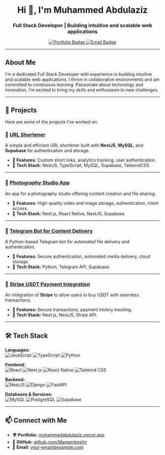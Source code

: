 <h1 align="center">Hi 👋, I'm Muhammed Abdulaziz</h1>
<h3 align="center">Full Stack Developer | Building intuitive and scalable web applications</h3>

<p align="center">
  <a href="https://muhammedabdulaziz.vercel.app/">
    <img src="https://img.shields.io/badge/Portfolio-Visit%20My%20Website-blue" alt="Portfolio Badge" />
  </a>
  <a href="mailto:your-email@example.com">
    <img src="https://img.shields.io/badge/Email-Contact%20Me-red" alt="Email Badge" />
  </a>
</p>

---

## About Me

I'm a dedicated Full Stack Developer with experience in building intuitive and scalable web applications. I thrive in collaborative environments and am committed to continuous learning. Passionate about technology and innovation, I'm excited to bring my skills and enthusiasm to new challenges.

---

## 🚀 Projects

Here are some of the projects I've worked on:

### 📌 [URL Shortener](https://github.com/Mamembeshir/url-shortener)
A simple and efficient URL shortener built with **NestJS**, **MySQL**, and **Supabase** for authentication and storage.

- 🔹 **Features:** Custom short links, analytics tracking, user authentication.
- 🔹 **Tech Stack:** NestJS, TypeScript, MySQL, Supabase, TailwindCSS.

---

### 📌 [Photography Studio App](#)
An app for a photography studio offering content creation and file sharing.

- 🔹 **Features:** High-quality video and image storage, authentication, client access.
- 🔹 **Tech Stack:** Next.js, React Native, NestJS, Supabase.

---

### 📌 [Telegram Bot for Content Delivery](#)
A Python-based Telegram bot for automated file delivery and authentication.

- 🔹 **Features:** Secure authentication, automated media delivery, cloud storage.
- 🔹 **Tech Stack:** Python, Telegram API, Supabase.

---

### 📌 [Stripe USDT Payment Integration](#)
An integration of **Stripe** to allow users to buy USDT with seamless transactions.

- 🔹 **Features:** Secure transactions, payment history tracking.
- 🔹 **Tech Stack:** Next.js, NestJS, Stripe API.

---

## 🛠 Tech Stack

**Languages:**  
![JavaScript](https://img.shields.io/badge/JavaScript-F7DF1E?style=for-the-badge&logo=javascript&logoColor=black)
![TypeScript](https://img.shields.io/badge/TypeScript-3178C6?style=for-the-badge&logo=typescript&logoColor=white)
![Python](https://img.shields.io/badge/Python-3776AB?style=for-the-badge&logo=python&logoColor=white)

**Frontend:**  
![React](https://img.shields.io/badge/React-61DAFB?style=for-the-badge&logo=react&logoColor=black)
![Next.js](https://img.shields.io/badge/Next.js-000000?style=for-the-badge&logo=nextdotjs&logoColor=white)
![React Native](https://img.shields.io/badge/React%20Native-61DAFB?style=for-the-badge&logo=react&logoColor=black)
![Tailwind CSS](https://img.shields.io/badge/Tailwind%20CSS-38B2AC?style=for-the-badge&logo=tailwind-css&logoColor=white)

**Backend:**  
![NestJS](https://img.shields.io/badge/NestJS-E0234E?style=for-the-badge&logo=nestjs&logoColor=white)
![Django](https://img.shields.io/badge/Django-092E20?style=for-the-badge&logo=django&logoColor=green)
![FastAPI](https://img.shields.io/badge/FastAPI-009688?style=for-the-badge&logo=fastapi&logoColor=white)

**Databases & Services:**  
![MySQL](https://img.shields.io/badge/MySQL-4479A1?style=for-the-badge&logo=mysql&logoColor=white)
![PostgreSQL](https://img.shields.io/badge/PostgreSQL-336791?style=for-the-badge&logo=postgresql&logoColor=white)
![Supabase](https://img.shields.io/badge/Supabase-3ECF8E?style=for-the-badge&logo=supabase&logoColor=white)

---

## 📫 Connect with Me

- 🌍 **Portfolio:** [muhammedabdulaziz.vercel.app](https://muhammedabdulaziz.vercel.app/)
- 💼 **GitHub:** [github.com/Mamembeshir](https://github.com/Mamembeshir)
- 📧 **Email:** [your-email@example.com](mailto:your-email@example.com)
